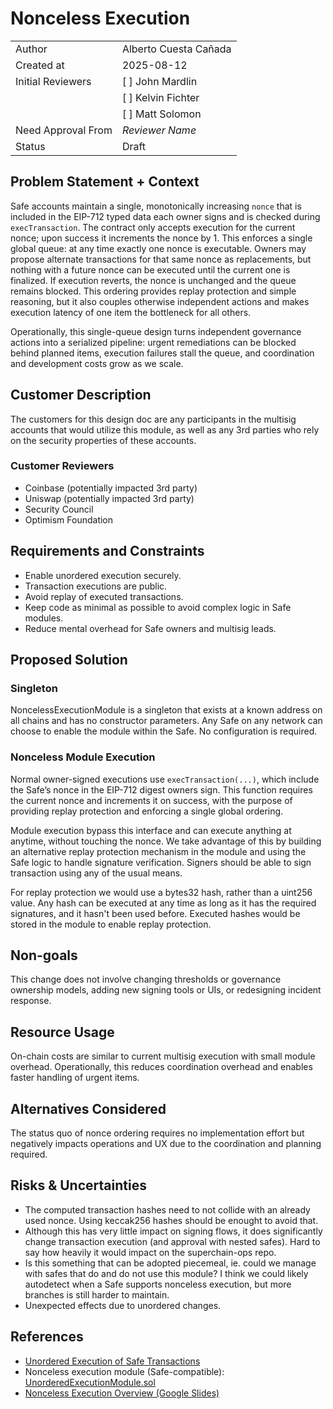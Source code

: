 # Nonceless Execution

|                    |                                                    |
| ------------------ | -------------------------------------------------- |
| Author             | Alberto Cuesta Cañada                              |
| Created at         | 2025-08-12                                         |
| Initial Reviewers  | [ ] John Mardlin                                   |
|                    | [ ] Kelvin Fichter                                 |
|                    | [ ] Matt Solomon                                   |
| Need Approval From | _Reviewer Name_                                    |
| Status             | Draft                                              |

## Problem Statement + Context

Safe accounts maintain a single, monotonically increasing `nonce` that is included in the EIP-712 typed data each owner signs and is checked during `execTransaction`. The contract only accepts execution for the current nonce; upon success it increments the nonce by 1. This enforces a single global queue: at any time exactly one nonce is executable. Owners may propose alternate transactions for that same nonce as replacements, but nothing with a future nonce can be executed until the current one is finalized. If execution reverts, the nonce is unchanged and the queue remains blocked. This ordering provides replay protection and simple reasoning, but it also couples otherwise independent actions and makes execution latency of one item the bottleneck for all others.

Operationally, this single-queue design turns independent governance actions into a serialized pipeline: urgent remediations can be blocked behind planned items, execution failures stall the queue, and coordination and development costs grow as we scale.

## Customer Description

The customers for this design doc are any participants in the multisig accounts that would utilize this module, as well as any 3rd parties who rely on the security properties of these accounts.

### Customer Reviewers
- Coinbase (potentially impacted 3rd party)
- Uniswap (potentially impacted 3rd party)
- Security Council
- Optimism Foundation

## Requirements and Constraints
- Enable unordered execution securely.
- Transaction executions are public.
- Avoid replay of executed transactions.
- Keep code as minimal as possible to avoid complex logic in Safe modules.
- Reduce mental overhead for Safe owners and multisig leads.

## Proposed Solution

### Singleton
NoncelessExecutionModule is a singleton that exists at a known address on all chains and has no constructor parameters. Any Safe on any network can choose to enable the module within the Safe. No configuration is required.

### Nonceless Module Execution
Normal owner-signed executions use `execTransaction(...)`, which include the Safe’s nonce in the EIP-712 digest owners sign. This function requires the current nonce and increments it on success, with the purpose of providing replay protection and enforcing a single global ordering.

Module execution bypass this interface and can execute anything at anytime, without touching the nonce. We take advantage of this by building an alternative replay protection mechanism in the module and using the Safe logic to handle signature verification. Signers should be able to sign transaction using any of the usual means.

For replay protection we would use a bytes32 hash, rather than a uint256 value. Any hash can be executed at any time as long as it has the required signatures, and it hasn't been used before. Executed hashes would be stored in the module to enable replay protection.

## Non-goals

This change does not involve changing thresholds or governance ownership models, adding new signing tools or UIs, or redesigning incident response.

## Resource Usage

On-chain costs are similar to current multisig execution with small module overhead. Operationally, this reduces coordination overhead and enables faster handling of urgent items.

## Alternatives Considered

The status quo of nonce ordering requires no implementation effort but negatively impacts operations and UX due to the coordination and planning required.

## Risks & Uncertainties

- The computed transaction hashes need to not collide with an already used nonce. Using keccak256 hashes should be enought to avoid that.
- Although this has very little impact on signing flows, it does significantly change transaction execution (and approval with nested safes). Hard to say how heavily it would impact on the superchain-ops repo.
- Is this something that can be adopted piecemeal, ie. could we manage with safes that do and do not use this module? I think we could likely autodetect when a Safe supports nonceless execution, but more branches is still harder to maintain.
- Unexpected effects due to unordered changes.

## References

- [Unordered Execution of Safe Transactions](https://www.notion.so/oplabs/Unordered-execution-of-Safe-transactions-20ef153ee1628054ade1e7e8beeadfef#20ef153ee162800689d1cd1268c85f91)
- Nonceless execution module (Safe-compatible): [UnorderedExecutionModule.sol](https://github.com/ethereum-optimism/optimism/blob/28f44ab50b01fb59f875c7b85d216cdce713b6dd/packages/contracts-bedrock/src/safe/UnorderedExecutionModule.sol#L1)
- [Nonceless Execution Overview (Google Slides)](https://docs.google.com/presentation/d/1utbGigIbMRA7JGcKZ9ZcUgMCdIPpLDJSwWmxNF9hBJM/edit?slide=id.g3734216eca8_4_32#slide=id.g3734216eca8_4_32) 